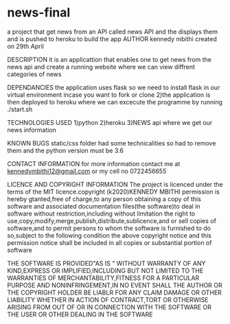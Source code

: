 # news-final
a project that get news from an API called news API and the displays them and is pushed to heroku to build the app
AUTHOR
kennedy mbithi created on 29th April

DESCRIPTION
it is an applicattion that enables one to get news from the news api and create a running website where we can view diffrent categories of news

DEPENDANCIES
the application uses flask so we need to install flask in our virtual environment incase you want to fork or clone
2)the application is then deployed to heroku where we can excecute the programme by running ./start.sh

TECHNOLOGIES USED
1)python
2)heroku
3)NEWS api where we get our news information

KNOWN BUGS
static/css folder had some technicalities so had to remove them and the python version must be 3.6

CONTACT INFORMATION
for more information contact me at kennedymbithi12@gmail.com or my cell no 0722456655

LICENCE AND COPYRIGHT INFORMATION
The project is licenced under the terms of the MIT licence.copyright (k2020)KENNEDY MBITHI
permission is hereby gtanted,free of charge,to any person obtaining a copy of this software and associated documentation files(the software)to deal
in software without restriction,including without limitation the right to use,copy,modify,merge,publish,distribute,sublicence,and or sell copies
of software,and to permit persons to whom the software is furnished to do so,subject to the following condition
the above copyright notice and this permission notice shall be included in all copies or substantial portion of software

THE SOFTWARE IS PROVIDED"AS IS " WITHOUT WARRANTY OF ANY KIND,EXPRESS OR IMPLIFIED,INCLUDING BUT NOT LIMITED TO THE WARRANTIES OF MERCHANTABILITY,FITNESS FOR A PARTICULAR PURPOSE AND NONINFRINGEMENT,IN NO EVENT SHALL THE AUTHOR OR THE COPYRIGHT HOLDER BE LIABLR FOR ANY
CLAIM DAMAGE OR OTHER LIABILITY WHETHER IN ACTION OF CONTRACT,TORT OR OTHERWISE ARISING FROM OUT OF OR IN CONNECTION WITH THE SOFTWARE OR THE USER OR OTHER DEALING IN THE SOFTWARE
